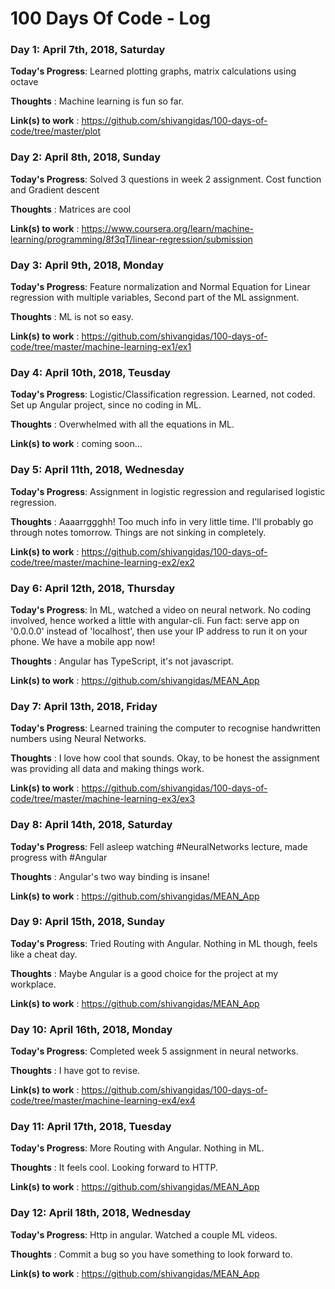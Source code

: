 # 100 Days Of Code - Log

### Day 1: April 7th, 2018, Saturday

**Today's Progress**: Learned plotting graphs, matrix calculations using octave

**Thoughts** : Machine learning is fun so far.

**Link(s) to work** : https://github.com/shivangidas/100-days-of-code/tree/master/plot

### Day 2: April 8th, 2018, Sunday

**Today's Progress**: Solved 3 questions in week 2 assignment. Cost function and Gradient descent

**Thoughts** : Matrices are cool

**Link(s) to work** : https://www.coursera.org/learn/machine-learning/programming/8f3qT/linear-regression/submission

### Day 3: April 9th, 2018, Monday

**Today's Progress**:  Feature normalization and Normal Equation for Linear regression with multiple variables, Second part of the ML assignment.

**Thoughts** : ML is not so easy.

**Link(s) to work** : https://github.com/shivangidas/100-days-of-code/tree/master/machine-learning-ex1/ex1

### Day 4: April 10th, 2018, Teusday

**Today's Progress**:  Logistic/Classification regression. Learned, not coded. Set up Angular project, since no coding in ML.

**Thoughts** : Overwhelmed with all the equations in ML.

**Link(s) to work** : coming soon...

### Day 5: April 11th, 2018, Wednesday

**Today's Progress**:  Assignment in logistic regression and regularised logistic regression.

**Thoughts** : Aaaarrggghh! Too much info in very little time. I'll probably go through notes tomorrow. Things are not sinking in completely. 

**Link(s) to work** : https://github.com/shivangidas/100-days-of-code/tree/master/machine-learning-ex2/ex2

### Day 6: April 12th, 2018, Thursday

**Today's Progress**:  In ML, watched a video on neural network. No coding involved, hence worked a little with angular-cli. Fun fact: serve app on '0.0.0.0' instead of 'localhost', then use your IP address to run it on your phone. We have a mobile app now! 

**Thoughts** : Angular has TypeScript, it's not javascript.

**Link(s) to work** : https://github.com/shivangidas/MEAN_App

### Day 7: April 13th, 2018, Friday

**Today's Progress**:  Learned training the computer to recognise handwritten numbers using Neural Networks.

**Thoughts** : I love how cool that sounds. Okay, to be honest the assignment was providing all data and making things work.

**Link(s) to work** : https://github.com/shivangidas/100-days-of-code/tree/master/machine-learning-ex3/ex3

### Day 8: April 14th, 2018, Saturday

**Today's Progress**:  Fell asleep watching #NeuralNetworks lecture, made progress with #Angular 

**Thoughts** : Angular's two way binding is insane!

**Link(s) to work** : https://github.com/shivangidas/MEAN_App

### Day 9: April 15th, 2018, Sunday

**Today's Progress**:  Tried Routing with Angular. Nothing in ML though, feels like a cheat day.

**Thoughts** : Maybe Angular is a good choice for the project at my workplace.

**Link(s) to work** : https://github.com/shivangidas/MEAN_App

### Day 10: April 16th, 2018, Monday

**Today's Progress**:  Completed week 5 assignment in neural networks.

**Thoughts** : I have got to revise.

**Link(s) to work** : https://github.com/shivangidas/100-days-of-code/tree/master/machine-learning-ex4/ex4

### Day 11: April 17th, 2018, Tuesday

**Today's Progress**:  More Routing with Angular. Nothing in ML.

**Thoughts** : It feels cool. Looking forward to HTTP.

**Link(s) to work** : https://github.com/shivangidas/MEAN_App

### Day 12: April 18th, 2018, Wednesday

**Today's Progress**:  Http in angular. Watched a couple ML videos.

**Thoughts** : Commit a bug so you have something to look forward to.

**Link(s) to work** : https://github.com/shivangidas/MEAN_App